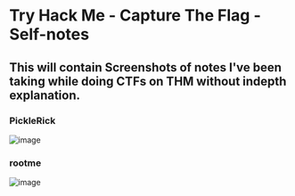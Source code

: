# Try Hack Me - Capture The Flag - Self-notes

## This will contain Screenshots of notes I've been taking while doing CTFs on THM without indepth explanation.

### PickleRick
![image](https://github.com/user-attachments/assets/bbd3a4e4-e19f-4b04-9783-fa40154558a4)

### rootme
![image](https://github.com/user-attachments/assets/47b276dc-0935-44da-82f5-62311288d1a2)
